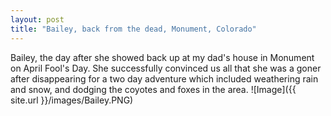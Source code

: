 ```yaml
---
layout: post
title: "Bailey, back from the dead, Monument, Colorado"
---
```

Bailey, the day after she showed back up at my dad's house in Monument on April Fool's Day. She successfully convinced us all that she was a goner after disappearing for a two day adventure which included weathering rain and snow, and dodging the coyotes and foxes in the area.
![Image]({{ site.url }}/images/Bailey.PNG)

